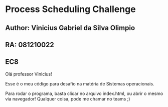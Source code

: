 # Process Scheduling Challenge

## Author: Vinicius Gabriel da Silva Olimpio
## RA: 081210022
## EC8

Olá professor Vinicius!

Esse é o meu código para desafio na matéria de Sistemas operacionais. 

Para rodar o programa, basta clicar no arquivo index.html, ou abrir o mesmo via navegador!
Qualquer coisa, pode me chamar no teams ;)